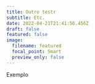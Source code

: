 ```yaml
---
title: Outro testr
subtitle: Etc.
date: 2022-04-21T21:41:56.456Z
draft: false
featured: false
image:
  filename: featured
  focal_point: Smart
  preview_only: false
---
```

Exemplo